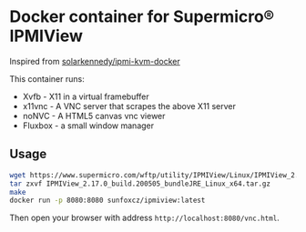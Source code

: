 # Docker container for Supermicro® IPMIView

Inspired from [solarkennedy/ipmi-kvm-docker](https://github.com/solarkennedy/ipmi-kvm-docker)

This container runs:

* Xvfb - X11 in a virtual framebuffer
* x11vnc - A VNC server that scrapes the above X11 server
* noNVC - A HTML5 canvas vnc viewer
* Fluxbox - a small window manager

## Usage

```bash
wget https://www.supermicro.com/wftp/utility/IPMIView/Linux/IPMIView_2.17.0_build.200505_bundleJRE_Linux_x64.tar.gz
tar zxvf IPMIView_2.17.0_build.200505_bundleJRE_Linux_x64.tar.gz
make
docker run -p 8080:8080 sunfoxcz/ipmiview:latest
```

Then open your browser with address `http://localhost:8080/vnc.html`.
